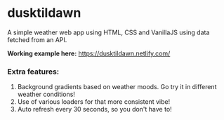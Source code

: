 # dusktildawn
A simple weather web app using HTML, CSS and VanillaJS using data fetched from an API.

**Working example here:** https://dusktildawn.netlify.com/

### Extra features:
1. Background gradients based on weather moods. Go try it in different weather conditions!
2. Use of various loaders for that more consistent vibe!
3. Auto refresh every 30 seconds, so you don't have to!
